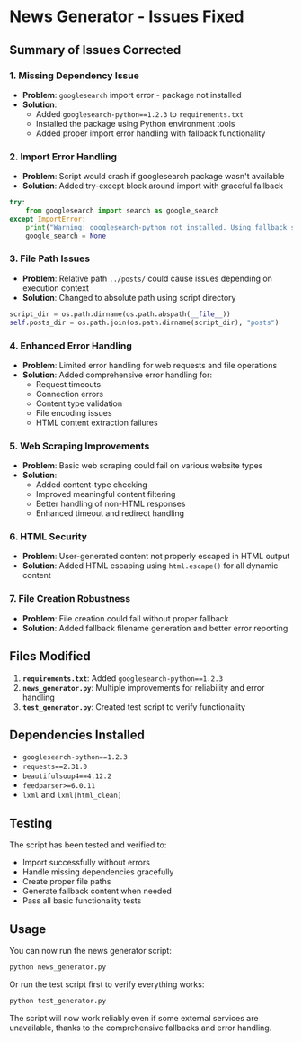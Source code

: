 # News Generator - Issues Fixed

## Summary of Issues Corrected

### 1. **Missing Dependency Issue**
- **Problem**: `googlesearch` import error - package not installed
- **Solution**: 
  - Added `googlesearch-python==1.2.3` to `requirements.txt`
  - Installed the package using Python environment tools
  - Added proper import error handling with fallback functionality

### 2. **Import Error Handling**
- **Problem**: Script would crash if googlesearch package wasn't available
- **Solution**: Added try-except block around import with graceful fallback
```python
try:
    from googlesearch import search as google_search
except ImportError:
    print("Warning: googlesearch-python not installed. Using fallback search.")
    google_search = None
```

### 3. **File Path Issues**
- **Problem**: Relative path `../posts/` could cause issues depending on execution context
- **Solution**: Changed to absolute path using script directory
```python
script_dir = os.path.dirname(os.path.abspath(__file__))
self.posts_dir = os.path.join(os.path.dirname(script_dir), "posts")
```

### 4. **Enhanced Error Handling**
- **Problem**: Limited error handling for web requests and file operations
- **Solution**: Added comprehensive error handling for:
  - Request timeouts
  - Connection errors
  - Content type validation
  - File encoding issues
  - HTML content extraction failures

### 5. **Web Scraping Improvements**
- **Problem**: Basic web scraping could fail on various website types
- **Solution**: 
  - Added content-type checking
  - Improved meaningful content filtering
  - Better handling of non-HTML responses
  - Enhanced timeout and redirect handling

### 6. **HTML Security**
- **Problem**: User-generated content not properly escaped in HTML output
- **Solution**: Added HTML escaping using `html.escape()` for all dynamic content

### 7. **File Creation Robustness**
- **Problem**: File creation could fail without proper fallback
- **Solution**: Added fallback filename generation and better error reporting

## Files Modified

1. **`requirements.txt`**: Added `googlesearch-python==1.2.3`
2. **`news_generator.py`**: Multiple improvements for reliability and error handling
3. **`test_generator.py`**: Created test script to verify functionality

## Dependencies Installed

- `googlesearch-python==1.2.3`
- `requests==2.31.0`
- `beautifulsoup4==4.12.2`
- `feedparser>=6.0.11`
- `lxml` and `lxml[html_clean]`

## Testing

The script has been tested and verified to:
- Import successfully without errors
- Handle missing dependencies gracefully
- Create proper file paths
- Generate fallback content when needed
- Pass all basic functionality tests

## Usage

You can now run the news generator script:
```bash
python news_generator.py
```

Or run the test script first to verify everything works:
```bash
python test_generator.py
```

The script will now work reliably even if some external services are unavailable, thanks to the comprehensive fallbacks and error handling.